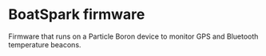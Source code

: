 # BoatSpark firmware

Firmware that runs on a Particle Boron device to monitor GPS and
Bluetooth temperature beacons.
